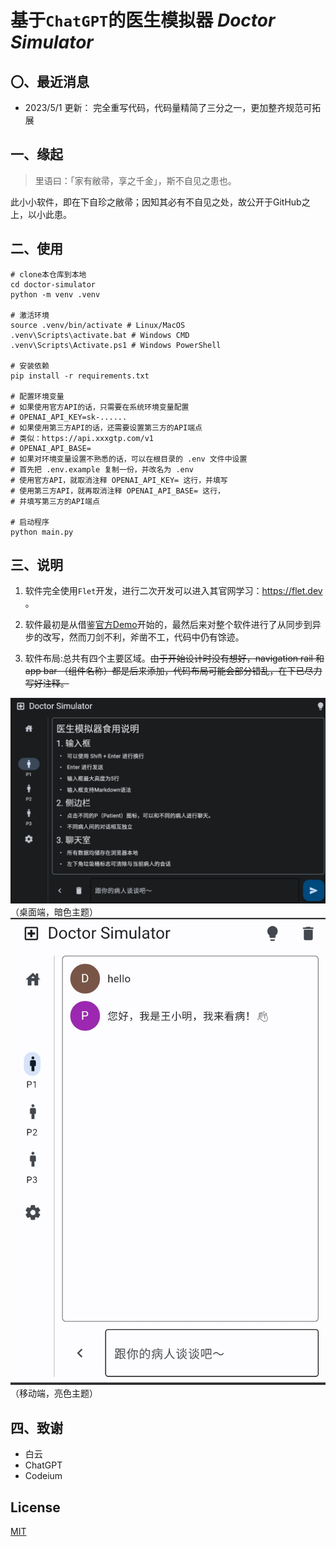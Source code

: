 # 基于`ChatGPT`的医生模拟器 _Doctor Simulator_

## 〇、最近消息
- 2023/5/1 更新： 完全重写代码，代码量精简了三分之一，更加整齐规范可拓展


## 一、缘起
> 里语曰：「家有敝帚，享之千金」，斯不自见之患也。

此小小软件，即在下自珍之敝帚；因知其必有不自见之处，故公开于GitHub之上，以小此患。

## 二、使用
```
# clone本仓库到本地
cd doctor-simulator
python -m venv .venv

# 激活环境
source .venv/bin/activate # Linux/MacOS
.venv\Scripts\activate.bat # Windows CMD
.venv\Scripts\Activate.ps1 # Windows PowerShell

# 安装依赖
pip install -r requirements.txt

# 配置环境变量
# 如果使用官方API的话，只需要在系统环境变量配置
# OPENAI_API_KEY=sk-......
# 如果使用第三方API的话，还需要设置第三方的API端点
# 类似：https://api.xxxgtp.com/v1
# OPENAI_API_BASE=
# 如果对环境变量设置不熟悉的话，可以在根目录的 .env 文件中设置
# 首先把 .env.example 复制一份，并改名为 .env
# 使用官方API，就取消注释 OPENAI_API_KEY= 这行，并填写
# 使用第三方API，就再取消注释 OPENAI_API_BASE= 这行，
# 并填写第三方的API端点

# 启动程序
python main.py

```

## 三、说明
1. 软件完全使用`Flet`开发，进行二次开发可以进入其官网学习：https://flet.dev 。

2. 软件最初是从借鉴[官方Demo](https://flet.dev/docs/tutorials/python-realtime-chat)开始的，最然后来对整个软件进行了从同步到异步的改写，然而刀剑不利，斧凿不工，代码中仍有馀迹。

3. 软件布局:总共有四个主要区域。~~由于开始设计时没有想好，navigation rail 和 app bar （组件名称）都是后来添加，代码布局可能会部分错乱，在下已尽力写好注释。~~

![软件截图](/assets/img/1.png)
（桌面端，暗色主题）
![软件截图](/assets/img/6.png)
（移动端，亮色主题）



## 四、致谢

- 白云
- ChatGPT
- Codeium


## License
[MIT](/LICENSE)
